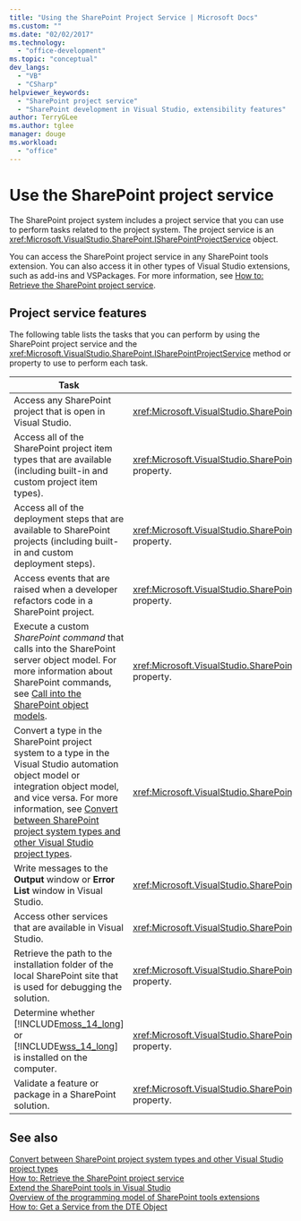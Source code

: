```yaml
---
title: "Using the SharePoint Project Service | Microsoft Docs"
ms.custom: ""
ms.date: "02/02/2017"
ms.technology: 
  - "office-development"
ms.topic: "conceptual"
dev_langs: 
  - "VB"
  - "CSharp"
helpviewer_keywords: 
  - "SharePoint project service"
  - "SharePoint development in Visual Studio, extensibility features"
author: TerryGLee
ms.author: tglee
manager: douge
ms.workload: 
  - "office"
---
```

# Use the SharePoint project service
  The SharePoint project system includes a project service that you can use to perform tasks related to the project system. The project service is an <xref:Microsoft.VisualStudio.SharePoint.ISharePointProjectService> object.  
  
 You can access the SharePoint project service in any SharePoint tools extension. You can also access it in other types of Visual Studio extensions, such as add-ins and VSPackages. For more information, see [How to: Retrieve the SharePoint project service](../sharepoint/how-to-retrieve-the-sharepoint-project-service.md).  
  
## Project service features
 The following table lists the tasks that you can perform by using the SharePoint project service and the <xref:Microsoft.VisualStudio.SharePoint.ISharePointProjectService> method or property to use to perform each task.  
  
|Task|Member to use|  
|----------|-------------------|  
|Access any SharePoint project that is open in Visual Studio.|<xref:Microsoft.VisualStudio.SharePoint.ISharePointProjectService.Projects%2A> property.|  
|Access all of the SharePoint project item types that are available (including built-in and custom project item types).|<xref:Microsoft.VisualStudio.SharePoint.ISharePointProjectService.ProjectItemTypes%2A> property.|  
|Access all of the deployment steps that are available to SharePoint projects (including built-in and custom deployment steps).|<xref:Microsoft.VisualStudio.SharePoint.ISharePointProjectService.DeploymentSteps%2A> property.|  
|Access events that are raised when a developer refactors code in a SharePoint project.|<xref:Microsoft.VisualStudio.SharePoint.ISharePointProjectService.CodeRefactoringEvents%2A> property.|  
|Execute a custom *SharePoint command* that calls into the SharePoint server object model. For more information about SharePoint commands, see [Call into the SharePoint object models](../sharepoint/calling-into-the-sharepoint-object-models.md).|<xref:Microsoft.VisualStudio.SharePoint.ISharePointProjectService.SharePointConnection%2A> property.|  
|Convert a type in the SharePoint project system to a type in the Visual Studio automation object model or integration object model, and vice versa. For more information, see [Convert between SharePoint project system types and other Visual Studio project types](../sharepoint/converting-between-sharepoint-project-system-types-and-other-visual-studio-project-types.md).|<xref:Microsoft.VisualStudio.SharePoint.ISharePointProjectService.Convert%2A> method.|  
|Write messages to the **Output** window or **Error List** window in Visual Studio.|<xref:Microsoft.VisualStudio.SharePoint.ISharePointProjectService.Logger%2A> property.|  
|Access other services that are available in Visual Studio.|<xref:Microsoft.VisualStudio.SharePoint.ISharePointProjectService.ServiceProvider%2A> property.|  
|Retrieve the path to the installation folder of the local SharePoint site that is used for debugging the solution.|<xref:Microsoft.VisualStudio.SharePoint.ISharePointProjectService.SharePointInstallPath%2A> property.|  
|Determine whether [!INCLUDE[moss_14_long](../sharepoint/includes/moss-14-long-md.md)] or [!INCLUDE[wss_14_long](../sharepoint/includes/wss-14-long-md.md)] is installed on the computer.|<xref:Microsoft.VisualStudio.SharePoint.ISharePointProjectService.IsSharePointInstalled%2A> property.|  
|Validate a feature or package in a SharePoint solution.|<xref:Microsoft.VisualStudio.SharePoint.ISharePointProjectService.PackageValidationProvider%2A> property.|  
  
## See also
 [Convert between SharePoint project system types and other Visual Studio project types](../sharepoint/converting-between-sharepoint-project-system-types-and-other-visual-studio-project-types.md)   
 [How to: Retrieve the SharePoint project service](../sharepoint/how-to-retrieve-the-sharepoint-project-service.md)   
 [Extend the SharePoint tools in Visual Studio](../sharepoint/extending-the-sharepoint-tools-in-visual-studio.md)   
 [Overview of the programming model of SharePoint tools extensions](../sharepoint/overview-of-the-programming-model-of-sharepoint-tools-extensions.md)   
 [How to: Get a Service from the DTE Object](http://msdn.microsoft.com/library/bb166401.aspx)  
  
